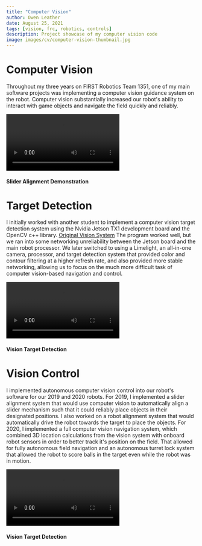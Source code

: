 ```yaml
---
title: "Computer Vision"
author: Owen Leather
date: August 25, 2021
tags: [vision, frc, robotics, controls]
description: Project showcase of my computer vision code
image: images/cv/computer-vision-thumbnail.jpg
---
```


# Computer Vision

Throughout my three years on FIRST Robotics Team 1351, one of my main software projects was implementing a computer vision guidance system on the robot. Computer vision substantially increased our robot's ability to interact with game objects and navigate the field quickly and reliably.

<video src="/images/videos/cv-slider.mp4" class="h-96 aspect-video" controls=""></video>
#### Slider Alignment Demonstration


# Target Detection

I initially worked with another student to implement a computer vision target detection system using the Nvidia Jetson TX1 development board and the OpenCV c++ library. <i class="fa fa-github"></i> [Original Vision System](https://github.com/MittyRobotics/jetson-vision) The program worked well, but we ran into some networking unreliability between the Jetson board and the main robot processor. We later switched to using a Limelight, an all-in-one camera, processor, and target detection system that provided color and contour filtering at a higher refresh rate, and also provided more stable networking, allowing us to focus on the much more difficult task of computer vision-based navigation and control.

<video src="/images/videos/main-video-2.mp4" class="h-96 aspect-video" controls=""></video>
#### Vision Target Detection


# Vision Control

I implemented autonomous computer vision control into our robot's software for our 2019 and 2020 robots. For 2019, I implemented a slider alignment system that would use computer vision to automatically align a slider mechanism such that it could reliably place objects in their designated positions. I also worked on a robot alignment system that would automatically drive the robot towards the target to place the objects. For 2020, I implemented a full computer vision navigation system, which combined 3D location calculations from the vision system with onboard robot sensors in order to better track it's position on the field. That allowed for fully autonomous field navigation and an autonomous turret lock system that allowed the robot to score balls in the target even while the robot was in motion.

<video src="/images/videos/robot-video.mp4" class="h-96 aspect-video" controls=""></video>
#### Vision Target Detection
